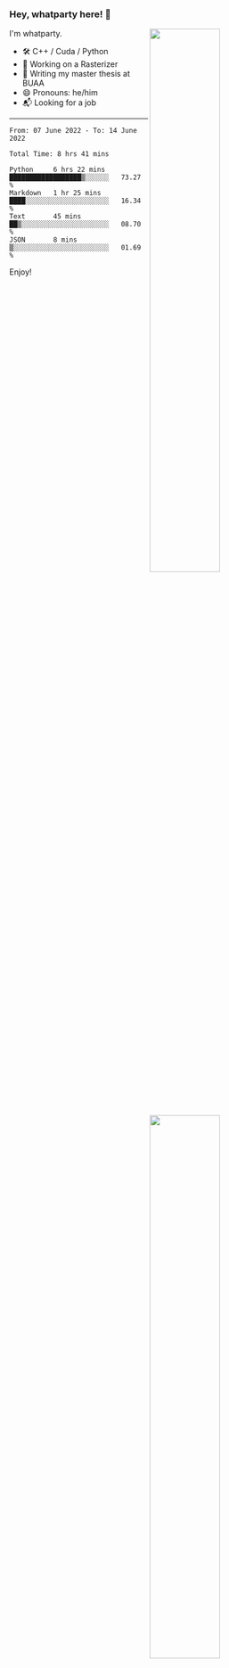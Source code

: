 ### Hey, whatparty here! 👋

[<img align="right" width="50%" src="https://github-readme-stats-ouuan.vercel.app/api?username=whatparty&theme=dark&show_icons=true">](https://metrics.lecoq.io/whatparty#gh-dark-mode-only)
[<img align="right" width="50%" src="https://github-readme-stats-ouuan.vercel.app/api?username=whatparty&show_icons=true">](https://metrics.lecoq.io/whatparty#gh-light-mode-only)

I'm whatparty.

- 🛠️ C++ / Cuda / Python 
- 🔭 Working on a Rasterizer
- 🌱 Writing my master thesis at BUAA
- 😄 Pronouns: he/him
- 📬 Looking for a job

---

<!--START_SECTION:waka-->

```text
From: 07 June 2022 - To: 14 June 2022

Total Time: 8 hrs 41 mins

Python     6 hrs 22 mins   ██████████████████▒░░░░░░   73.27 %
Markdown   1 hr 25 mins    ████░░░░░░░░░░░░░░░░░░░░░   16.34 %
Text       45 mins         ██▒░░░░░░░░░░░░░░░░░░░░░░   08.70 %
JSON       8 mins          ▒░░░░░░░░░░░░░░░░░░░░░░░░   01.69 %
```

<!--END_SECTION:waka-->

Enjoy!
